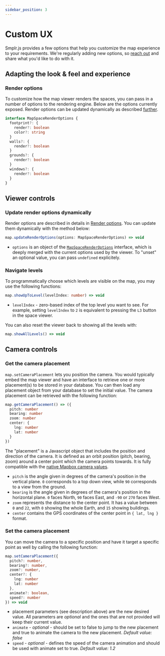 ```yaml
---
sidebar_position: 3
---
```


# Custom UX

Smplr.js provides a few options that help you customize the map experience to your requirements. We're regularly adding new options, so [reach out](https://www.smplrspace.com/support) and share what you'd like to do with it.

## Adapting the look & feel and experience

### Render options

To customize how the map viewer renders the spaces, you can pass in a number of options to the rendering engine. Below are the options currently exposed. Render options can be updated dynamically as described [further](#update-render-options-dynamically).

```ts
interface MapSpaceRenderOptions {
  footprint?: {
    render?: boolean
    color?: string
  }
  walls?: {
    render?: boolean
  }
  grounds?: {
    render?: boolean
  }
  windows?: {
    render?: boolean
  }
}
```

## Viewer controls

### Update render options dynamically

Render options are described in details in [Render options](#render-options). You can update them dynamically with the method below:

```ts
map.updateRenderOptions(options: MapSpaceRenderOptions) => void
```

- `options` is an object of the [`MapSpaceRenderOptions`](#render-options) interface, which is deeply merged with the current options used by the viewer. To "unset" an optional value, you can pass `undefined` explicitely.

### Navigate levels

To programmatically choose which levels are visible on the map, you may use the following functions:

```ts
map.showUpToLevel(levelIndex: number) => void
```

- `levelIndex` - zero-based index of the top level you want to see. For example, setting `levelIndex` to `2` is equivalent to pressing the `L3` button in the space viewer.

You can also reset the viewer back to showing all the levels with:

```ts
map.showAllLevels() => void
```

## Camera controls

### Get the camera placement

`map.setCameraPlacement` lets you position the camera. You would typically embed the map viewer and have an interface to retrieve one or more placement(s) to be stored in your database. You can then load any placement object from your database to set the initial value. The camera placement can be retrieved with the following function:

```ts
map.getCameraPlacement() => ({
  pitch: number
  bearing: number
  zoom: number
  center: {
    lng: number
    lat: number
  }
})
```

The "placement" is a Javascript object that includes the position and direction of the camera. It is defined as an orbit position (pitch, bearing, zoom) around a center point which the camera points towards. It is fully compatible with the [native Mapbox camera values](https://docs.mapbox.com/android/maps/guides/camera-and-animation/camera/).

- `pitch` is the angle given in degrees of the camera's position in the vertical plane. `0` corresponds to a top down view, while `90` corresponds to a view from the ground.
- `bearing` is the angle given in degrees of the camera's position in the horizontal plane. `0` faces North, `90` faces East, and `-90` or `270` faces West.
- `zoom` represents the distance to the center point. It has a value between `0` and `22`, with `0` showing the whole Earth, and `15` showing buildings.
- `center` contains the GPS coordinates of the center point in `{ lat, lng }` format.

### Set the camera placement

You can move the camera to a specific position and have it target a specific point as well by calling the following function:

```ts
map.setCameraPlacement({
  pitch?: number,
  bearing?: number,
  zoom?: number,
  center?: {
    lng: number
    lat: number
  },
  animate?: boolean,
  speed?: number
}) => void
```

- placement parameters (see description above) are the new desired value. All parameters are _optional_ and the ones that are not provided will keep their current value.
- `animate` - _optional_ - should be set to false to jump to the new placement and true to animate the camera to the new placement. _Default value: false_
- `speed` - _optional_ - defines the speed of the camera animation and should be used with animate set to true. _Default value: 1.2_
